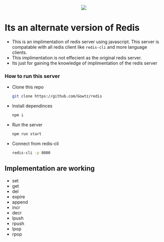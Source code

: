 
<p align="center">
    <img src="https://external-content.duckduckgo.com/iu/?u=https%3A%2F%2Fdownload.logo.wine%2Flogo%2FRedis%2FRedis-Logo.wine.png&f=1&nofb=1&ipt=e2f17eb94dc52b39d08187a2f50a00809674301b004a3ed06ccb8a002571bcd9&ipo=images"></img>
</p>


# Its an alternate version of Redis
- This is an implimentation of redis server using javascript. This server is compatable with all redis client like `redis-cli` and more language clients.
- This implimentation is not effecient as the original redis server.
- Its just for gaining the knowledge of implimentation of the redis server


### How to run this server

- Clone this repo
  ```bash
  git clone https://github.com/Gowtz/redis
  ```

- Install dependinces
  ```bash
  npm i
  ```

- Run the server
  ```bash
  npm run start
  ```

- Connect from redis-cli
  ```bash
  redis-cli -p 8000
  ```


## Implementation are working

- set
- get
- del
- expire
- append
- incr
- decr
- lpush
- rpush
- lpop
- rpop
